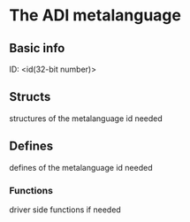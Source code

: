 # The ADI <name> metalanguage
## Basic info
ID: <id(32-bit number)>

## Structs
structures of the metalanguage id needed
## Defines
defines of the metalanguage id needed
### Functions
driver side functions if needed